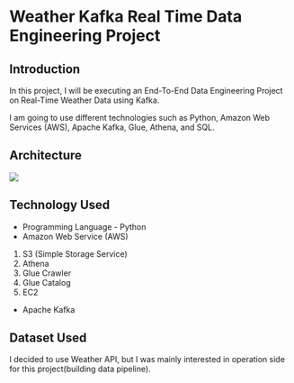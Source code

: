 # Weather Kafka Real Time Data Engineering Project

## Introduction 
In this project, I will be executing an End-To-End Data Engineering Project on Real-Time Weather Data using Kafka.

I am going to use different technologies such as Python, Amazon Web Services (AWS), Apache Kafka, Glue, Athena, and SQL.

## Architecture 
<img src="Architecture.jpg">

## Technology Used
- Programming Language - Python
- Amazon Web Service (AWS)
1. S3 (Simple Storage Service)
2. Athena
3. Glue Crawler
4. Glue Catalog
5. EC2
- Apache Kafka


## Dataset Used
I decided to use Weather API, but I was mainly interested in operation side for this project(building data pipeline).


